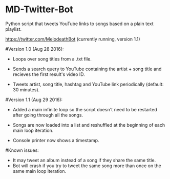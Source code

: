 # MD-Twitter-Bot
Python script that tweets YouTube links to songs based on a plain text playlist.

https://twitter.com/MelodeathBot (currently running, version 1.1)

#Version 1.0 (Aug 28 2016):
* Loops over song titles from a .txt file.

* Sends a search query to YouTube containing the artist + song title and recieves the first result's video ID.

* Tweets artist, song title, hashtag and YouTube link periodically (default: 30 minutes).


#Version 1.1 (Aug 29 2016):
* Added a main infinite loop so the script doesn't need to be restarted after going through all the songs.

* Songs are now loaded into a list and reshuffled at the beginning of each main loop iteration.

* Console printer now shows a timestamp.

#Known issues:
* It may tweet an album instead of a song if they share the same title.
* Bot will crash if you try to tweet the same song more than once on the same main loop iteration.
